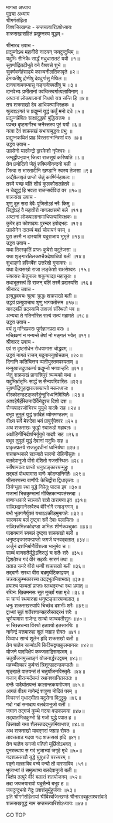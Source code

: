 मागचा अध्याय  
पुढचा अध्याय  
श्रीगर्गसंहिता  
विश्वजित्खण्डः - सप्तचत्वारिंऽशोध्यायः  
शक्रसखासहितं प्रद्युम्नस्य युद्धम् -  
  
श्रीनारद उवाच -  
प्रद्युम्नोऽथ महावीरो नादयन् जयदुन्दुभिम् ॥  
यदुभिः सैनिकैः सार्द्धं मधुधारातटं ययौ ॥१॥  
सुवर्णाद्रितटीभूते वने वैश्रवसे शुभे ॥  
सुवर्णवर्णहंसाढ्ये काञ्चनीलतिकावृते ॥२॥  
हेमावतीषु द्रोणीषु देवदुर्गासु मैथिल ॥  
दानवानामगम्यासु गङ्गावेत्रवतीषु च ॥३॥  
दानवेभ्यः प्रभीतानां क्वचित्स्वर्गात्पलायिनाम् ॥  
अष्टानां लोकपालानां निधयो यत्र सन्ति हि ॥४॥  
तत्र शक्रसखो देव आधिपत्याभिरक्षकः ॥  
श्रुत्वाऽऽगतं च प्रद्युम्नं युद्धं कर्तुं मनो दधे ॥५॥  
प्रद्युम्नप्रेषितः साक्षादुद्धवो बुद्धिसत्तमः ॥  
पप्रच्छ दृष्टमार्गैश्च जनैस्तस्य पुरं ययौ ॥६॥  
नत्वा देवं शक्रसखं सभायामुद्धवः प्रभुः ॥  
प्रद्युम्नकथितं प्राह विस्तरान्मन्त्रिणां वरः ॥७॥  
उद्धव उवाच -  
उग्रसेनो यादवेन्द्रो द्वारकेशो नृपेश्वरः ॥  
जम्बूद्वीपनृपान् जित्वा राजसूयं करिष्यति ॥८॥  
तेन प्रणोदितो जेतुं रुक्मिणीनन्दनो बली ॥  
जित्वा स भारतादीनि खण्डानि स्वस्य तेजसा ॥९॥  
अद्यैवेलावृतं प्राप्तो जेतुं कार्ष्णिर्महाबलः ॥  
तस्मै यच्छ बलिं शीघ्रं कुलकौशलहेतवे ॥  
न चेद्युद्धं हि भवता राजन्सर्वविदां वर ॥१०॥  
शक्रसख उवाच -  
शृणु दूत सदा देवैः पूजितोऽहं नरैः किमु ॥  
सिद्धोऽहं वै महावीरो नागलक्षसमो बले ॥११॥  
अष्टानां लोकपालानामाधिपत्याभिरक्षकः ॥  
कुबेर इव कोशाढ्यः पुरन्दर इवोद्‌भटः ॥१२॥  
उग्रसेनेन दातव्यं मह्यं चोपायनं परम् ॥  
पुरा तस्मै न दास्यामि यदुराजाय भूभृते ॥१३॥  
उद्धव उवाच -  
यथा तिरस्कृतिं प्राप्तः कुबेरो यदुतेजसा ॥  
यथा शृङ्गारतिलकश्चैत्रदेशाधिपो बली ॥१४॥  
शुभाङ्गो हरिवर्षेश उत्तरेशो गुणाकरः ॥  
यथा दैत्यसखो राजा लङ्केशो राक्षसेश्वरः ।१५॥  
संवत्सरः केतुमालः शकुन्याद्या महासुराः ॥  
तथाभूतस्त्वं हि राजन् बलिं तस्मै प्रदास्यसि ॥१६॥  
श्रीनारद उवाच -  
इत्युद्धववचः श्रुत्वा क्रुद्धः शक्रसखो बली ॥  
उद्धवं प्रत्युवाचाथ शृणु भागवतोत्तम ॥१७॥  
यावद्‌बलिं प्रदस्यामि तावत्त्वं संस्थितो भव ॥  
अन्यथा ते गतिर्नास्ति सत्यं सत्यं महामते ॥१८॥  
उद्धव उवाच -  
वयं तु मन्त्रिप्रवराः पूर्णज्ञानप्रदा वराः ॥  
मच्छिक्षणं न मन्यन्ते तेषां नो मङ्गलं भवेत् ॥१९॥  
श्रीनारद उवाच -  
एवं स दृष्टरोधेन रोधयामास चोद्धवम् ॥  
उद्धवं नागतं राजन् यदूनामनुशोचताम् ॥२०॥  
दिनानि कतिचित्तत्र व्यतीयुस्तमपश्यताम् ॥  
मन्मुखात्तदुपाकर्ण्य प्रद्युम्नो भगवान्हरिः ॥२१॥  
जेतुं शक्रसखं प्रागात्त्रिपुरं त्र्यम्बको यथा ॥  
यदुभिर्भ्रातृभिः सार्द्धं स सैन्यपरिवारितः ॥२२॥  
सुवर्णाद्रिगुहाद्वारात्सम्प्राप्तो मकरध्वजः ॥  
वीरकोदण्डटङ्कारैर्दुन्दुभिध्वनिमिश्रितैः ॥२३॥  
अश्वहेषैर्हस्तिनादैर्विनेदुश्च दिशो दश ॥  
सैन्यपादरजोभिश्च युयुधे यादवैः सह ॥२४॥  
बभूव तुमुलं युद्धं छादितं व्योममण्डलम् ॥  
वीक्ष्य सर्वे मेरुदेवा भयं प्रापुर्नृपेश्वर ॥२५॥  
अथ शक्रसखः क्रुद्धो रथारूढो महाबलः ॥  
अक्षौहिणीभिर्दशभिर्युयुधे यादवैः सह ॥२६॥  
बभूव तुमुलं युद्धं देवानां यदुभिः सह ॥  
प्राकृतप्रलये राजन्नुदधीनां ध्वनिर्यथा ॥२७॥  
शस्त्रान्धकारे सञ्जाते सारणो रोहिणीसुतः ॥  
बलदेवानुजो वीरो दंशितो गजसंस्थितः ॥२८॥  
सर्वेषामग्रतः प्राप्तो धनुष्टङ्कारयन्मुहुः ॥  
तद्‌बलं पोथयामास बाणैः कोदण्डनिर्गतैः ॥२९॥  
श्रीसारणस्य बाणौघैः केचिद्वीरा द्विधाकृताः ॥  
तिर्यग्भूता रथा युद्धे निपेतुः पादपा इव ॥३०॥  
गजानां भिन्नकुम्भानां मौक्तिकान्यपतंस्तदा ।  
बाणान्धकारे सञ्जाते रात्रौ तारागणा इव ॥३१॥  
सञ्छिद्यमानैरश्वैश्च वीरैर्नागै रणाङ्गणम् ॥  
बभौ भूतगणैर्युक्तं यथाऽऽक्रीडमुमापतेः ॥३२॥  
सारणस्य बलं दृष्ट्वा सर्वे देवाः पलायिताः ॥  
सञ्छिन्नभिन्नकोदण्डा अभितः शीर्णकञ्चुकाः ॥३३॥  
पलायमानं स्वबलं दृष्ट्वा शक्रसखो बली ॥  
धनुष्टङ्कारयन्प्राप्तो जगर्ज घनवद्‌बलात् ॥३४॥  
अर्जुनं दशभिर्बाणैर्विंशत्या भानुमेव च ॥  
साम्बं बाणशतैर्युद्धेऽनिरुद्धं च शतैः शरैः ॥३५॥  
द्विशतैश्च गदं वीरं सहस्रैः सारणं तथा ॥  
तताड समरे वीरो धन्वी शक्रसखो बली ॥३६॥  
तद्‌बाणैः सरथा वीरा बभ्रमुर्घटिकाद्वयम् ॥  
चक्रवत्कुम्भकारस्य तदद्‌भूतमिवाभवत् ॥३७॥  
हयाश्च पञ्चतां प्राप्ताः श्लथद्बन्धा रथा भ्रमात् ॥  
रथिनः खिन्नमनसः सूत मूर्च्छां गता मृधे ॥३८॥  
स चान्यं रथमारुह्य धनुष्टङ्कारयन्बलात् ॥  
धनुः शक्रसखस्यापि चिच्छेद दशभीः शरैः ॥३९॥  
द्वाभ्यां सूतं शतैरश्वान्सहस्रैस्तद्‌रथं शरैः ॥  
चूर्णयामास राजेन्द्र साम्बो जाम्बवतीसुतः ॥४०॥  
स च्छिन्नधन्वा विरथो हताश्वो हतसारथिः ॥  
नागेन्द्रं मत्तमारुह्य शूलं जग्राह रोषतः ॥४१॥  
विव्याध साम्बं शूलेन हृदि शक्रसखो बली ॥  
तेन घातेन साम्बोऽपि किञ्चिद्व्याकुलमानसः ॥४२॥  
योजने पादविक्षेपं कज्जलाद्रिसमप्रभम् ॥  
चतुर्योजनमुच्चाङ्गं योजनार्द्धरदद्वयम् ॥४३॥  
महच्चीत्कारं कुर्वन्तं त्रिशूण्डादण्डमण्डलैः ॥  
श्रृङ्खले पातयन्तं तं चतुर्योजनविस्तृतैः ॥४४॥  
गजान् वीरान्मर्दयन्तं रथानश्वानितस्ततः ॥  
दन्तैः पादैर्घातयन्तं कालान्तकयमोपमम् ॥४५॥  
आगतं वीक्ष्य नागेन्द्रं शत्रुणा नोदितं परम् ॥  
विचरन्तं मृधाद्‌भीता यदुसेना विदुद्रुवुः ॥४६॥  
गदो गदां समादाय बलदेवानुजो बली ॥  
जघान तद्‌गजं कुम्भे गदया वज्रकल्पया ॥४७॥  
तद्घातभिन्नकुम्भो हि गजो युद्धे पपात ह ॥  
छिन्नपक्षो यथा शैलस्तदद्भुतमिवाभवत् ॥४८॥  
अथ शक्रसखो यावद्‌गदां जग्राह रोषतः ॥  
तावत्तताड गदया गदः शक्रसखं हृदि ॥४९॥  
तेन घातेन सगजो पतितो मूर्छितोऽभवत् ॥  
पुनरुत्थाय स गदं भुजाभ्यां जगृहे मृधे ॥५०॥  
गदशक्रसखौ युद्धे युयुधाते परस्परम् ॥  
रङ्गे मल्लाविव वन्ये वन्यौ तौ वारणाविव ।५१॥  
भुजाभ्यां तं समुत्थाप्य बलदेवानुजो बली ॥  
चिक्षेप तत्पुरे वीरं बलात्तं शतयोजनम् ॥५२॥  
तदा जयजयारावो यदुसैन्ये बभूव ह ॥  
जयदुन्दुभयो नेदुः प्रशशंसुर्मुहुर्जनाः ॥५३॥  
इति श्रीगर्गसंहितायां श्रीविश्वजित्खण्डे श्रीनारदबहुलाश्वसंवादे  
शक्रसखयुद्धं नाम सप्तचत्वारिंशोऽध्यायः ॥४७॥  
  
GO TOP
